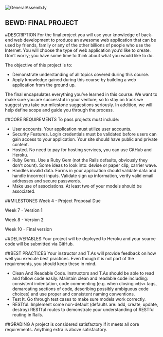 ![GeneralAssemb.ly](https://github.com/generalassembly/ga-ruby-on-rails-for-devs/raw/master/images/ga.png "GeneralAssemb.ly")

BEWD: FINAL PROJECT
--------

#DESCRIPTION
For the final project you will use your knowledge of back-end web development to produce an awesome web application that can be used by friends, family or any of the other billions of people who use the Internet. You will choose the type of web application you’d like to create. Don’t worry; you have some time to think about what you would like to do.

The objective of this project is to:
- Demonstrate understanding of all topics covered during this course.
- Apply knowledge gained during this course by building a web application from the ground up.

The final encapsulates everything you’ve learned in this course. We want to make sure you are successful in your venture, so to stay on track we suggest you take our milestone suggestions seriously. In addition, we will help define scope and guide you through the process.


##CORE REQUIREMENTS
To pass projects must include:

- User accounts. Your application must utilize user accounts.
- Security Features. Login credentials must be validated before users can gain access to your application. Your site should have public and private content.
- Hosted. No need to pay for hosting services, you can use GitHub and Heroku. 
- Ruby Gems. Use a Ruby Gem (not the Rails defaults, obviously they don't count). Some ideas to look into: devise or paper clip, carrier wave.
- Handles invalid data. Forms in your application should validate data and handle incorrect inputs. Validate sign up information, verify valid email addresses and secure passwords.
- Make use of associations. At least two of your models should be associated.


##MILESTONES
Week 4 - Project Proposal Due

Week 7 - Version 1

Week 8 - Version 2

Week 10 - Final version


##DELIVERABLES
Your project will be deployed to Heroku and your source code will be submitted via GitHub.

##BEST PRACTICES
Your instructor and T.As will provide feedback on how well you execute best practices. Even though it is not part of the requirements, you should keep these in mind. 

* Clean And Readable Code. Instructors and T.As should be able to read and follow code easily.  Maintain clean and readable code including: consistent indentation, code commenting (e.g. when closing ```<div>``` tags, demarcating sections of code, describing possibly ambiguous code choices) and use proper and consistent naming conventions.
*	Test It. Go through test cases to make sure models work correctly. 
*	RESTful. Implement some non-default (defaults are: add, create, update, destroy) RESTful routes to demonstrate your understanding of RESTful routing in Rails.


##GRADING
A project is considered satisfactory if it meets all core requirements. Anything extra is above satisfactory. 